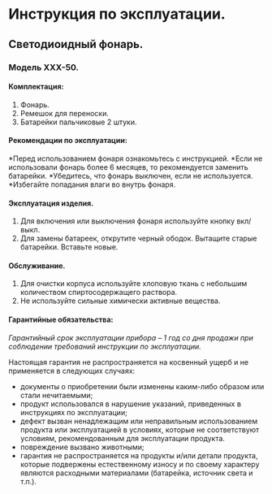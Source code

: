 # **Инструкция по эксплуатации.**
 
## **Светодиоидный фонарь.**
### **Модель ХХХ-50.**

#### **Комплектация:**  

1. Фонарь.
2. Ремешок для переноски.
3. Батарейки пальчиковые 2 штуки.

#### Рекомендации по эксплуатации:  

*Перед использованием фонаря ознакомьтесь с инструкцией.
*Если не использовали фонарь более 6 месяцев, то рекомендуется заменить батарейки.
*Убедитесь, что фонарь выключен, если не используется.
*Избегайте попадания влаги во внутpь фонаря.

#### **Эксплуатация изделия.**
1. Для включения или выключения фонаря используйте кнопку вкл/выкл.
2. Для замены батареек, открутите черный ободок. Вытащите старые батарейки. Вставьте новые.

#### **Обслуживание.**
1. Для очистки корпуса используйте хлоповую ткань с небольшим количеством спиртосодержащего раствора.
2. Не используйте сильные химически активные вещества.

#### **Гарантийные обязательства:**  

*Гарантийный срок эксплуатации прибора – 1 год со дня продажи при соблюдении требований инструкции по эксплуатации.*  

Настоящая гарантия не распространяется на косвенный ущерб и не применяется в следующих случаях:
* документы о приобретении были изменены каким-либо образом или стали нечитаемыми;
* продукт использовался в нарушение указаний, приведенных в инструкциях по эксплуатации;
* дефект вызван ненадлежащим или неправильным использованием продукта или эксплуатацией в условиях, которые не соответствуют условиям, рекомендованным для эксплуатации продукта.
* повреждение вызвано животными;
* гарантия не распространяется на продукты и/или детали продукта, которые подвержены естественному износу и по
своему характеру являются расходными материалами (батарейка, источник света и т.п.).